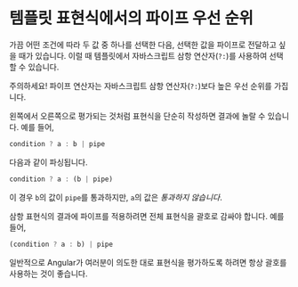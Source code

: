 # 템플릿 표현식에서의 파이프 우선 순위

가끔 어떤 조건에 따라 두 값 중 하나를 선택한 다음, 선택한 값을 파이프로 전달하고 싶을 때가 있습니다.
이럴 때 템플릿에서 자바스크립트 삼항 연산자(`?:`)를 사용하여 선택할 수 있습니다.

주의하세요! 파이프 연산자는 자바스크립트 삼항 연산자(`?:`)보다 높은 우선 순위를 가집니다.

왼쪽에서 오른쪽으로 평가되는 것처럼 표현식을 단순히 작성하면 결과에 놀랄 수 있습니다. 예를 들어,

```ts
condition ? a : b | pipe
```

다음과 같이 파싱됩니다.

```ts
condition ? a : (b | pipe)
```

이 경우 `b`의 값이 `pipe`를 통과하지만, `a`의 값은 *통과하지 않습니다*.

삼항 표현식의 결과에 파이프를 적용하려면 전체 표현식을 괄호로 감싸야 합니다. 예를 들어,

```ts
(condition ? a : b) | pipe
```

일반적으로 Angular가 여러분이 의도한 대로 표현식을 평가하도록 하려면 항상 괄호를 사용하는 것이 좋습니다.